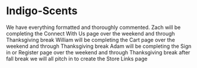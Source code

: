 # Indigo-Scents
We have everything formatted and thoroughly commented.
Zach will be completing the Connect With Us page over the weekend and through Thanksgiving break
William will be completing the Cart page over the weekend and through Thanksgiving break
Adam will be completing the Sign in or Register page over the weekend and through Thanksgiving break
after fall break we will all pitch in to create the Store Links page
